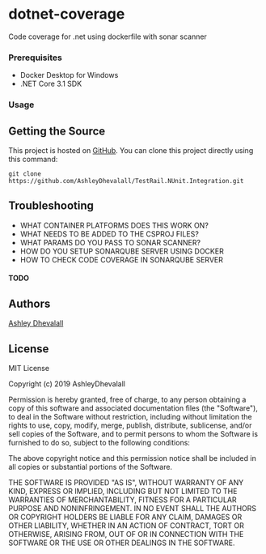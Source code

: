 # dotnet-coverage

Code coverage for .net using dockerfile with sonar scanner

### Prerequisites
* Docker Desktop for Windows
* .NET Core 3.1 SDK

### Usage

## Getting the Source

This project is hosted on [GitHub](https://github.com/AshleyDhevalall/dotnet-coverage). You can clone this project directly using this command:
```
git clone https://github.com/AshleyDhevalall/TestRail.NUnit.Integration.git
```

## Troubleshooting

* WHAT CONTAINER PLATFORMS DOES THIS WORK ON?
* WHAT NEEDS TO BE ADDED TO THE CSPROJ FILES?
* WHAT PARAMS DO YOU PASS TO SONAR SCANNER?
* HOW DO YOU SETUP SONARQUBE SERVER USING DOCKER
* HOW TO CHECK CODE COVERAGE IN SONARQUBE SERVER

#### TODO

## Authors

[Ashley Dhevalall](https://github.com/AshleyDhevalall)

## License

MIT License

Copyright (c) 2019 AshleyDhevalall

Permission is hereby granted, free of charge, to any person obtaining a copy
of this software and associated documentation files (the "Software"), to deal
in the Software without restriction, including without limitation the rights
to use, copy, modify, merge, publish, distribute, sublicense, and/or sell
copies of the Software, and to permit persons to whom the Software is
furnished to do so, subject to the following conditions:

The above copyright notice and this permission notice shall be included in all
copies or substantial portions of the Software.

THE SOFTWARE IS PROVIDED "AS IS", WITHOUT WARRANTY OF ANY KIND, EXPRESS OR
IMPLIED, INCLUDING BUT NOT LIMITED TO THE WARRANTIES OF MERCHANTABILITY,
FITNESS FOR A PARTICULAR PURPOSE AND NONINFRINGEMENT. IN NO EVENT SHALL THE
AUTHORS OR COPYRIGHT HOLDERS BE LIABLE FOR ANY CLAIM, DAMAGES OR OTHER
LIABILITY, WHETHER IN AN ACTION OF CONTRACT, TORT OR OTHERWISE, ARISING FROM,
OUT OF OR IN CONNECTION WITH THE SOFTWARE OR THE USE OR OTHER DEALINGS IN THE
SOFTWARE.
